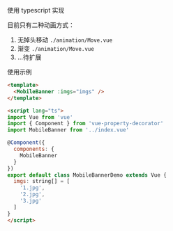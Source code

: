 使用 typescript 实现

目前只有二种动画方式：
1. 无掉头移动 `./animation/Move.vue`
2. 渐变 `./animation/Move.vue`
3. ...待扩展

使用示例

```html
<template>
  <MobileBanner :imgs="imgs" />
</template>

<script lang="ts">
import Vue from 'vue'
import { Component } from 'vue-property-decorator'
import MobileBanner from '../index.vue'

@Component({
  components: {
    MobileBanner
  }
})
export default class MobileBannerDemo extends Vue {
  imgs: string[] = [
    '1.jpg',
    '2.jpg',
    '3.jpg'
  ]
}
</script>
```